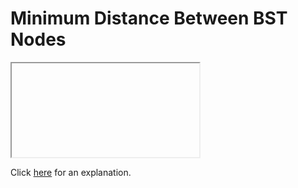 # Minimum Distance Between BST Nodes 

<iframe></iframe>

Click [here](Explanation.md) for an explanation.

